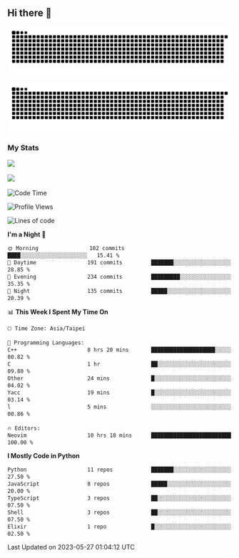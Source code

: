 ## Hi there 👋

<div align="center">

![GitHub Snake Light](https://raw.githubusercontent.com/CSY54/CSY54/snake/github-snake.svg#gh-light-mode-only)

![GitHub Snake dark](https://raw.githubusercontent.com/CSY54/CSY54/snake/github-snake-dark.svg#gh-dark-mode-only)

</div>

### My Stats

![](https://github-readme-stats.vercel.app/api?username=CSY54&theme=nord&show_icons=true)

![](https://github-readme-stats.vercel.app/api/top-langs/?username=CSY54&theme=nord&layout=compact&card_width=445)

<!--START_SECTION:waka-->
![Code Time](http://img.shields.io/badge/Code%20Time-1%2C681%20hrs%2022%20mins-blue)

![Profile Views](http://img.shields.io/badge/Profile%20Views-11-blue)

![Lines of code](https://img.shields.io/badge/From%20Hello%20World%20I%27ve%20Written-451.5%20thousand%20lines%20of%20code-blue)

**I'm a Night 🦉** 

```text
🌞 Morning                102 commits         ████░░░░░░░░░░░░░░░░░░░░░   15.41 % 
🌆 Daytime                191 commits         ███████░░░░░░░░░░░░░░░░░░   28.85 % 
🌃 Evening                234 commits         █████████░░░░░░░░░░░░░░░░   35.35 % 
🌙 Night                  135 commits         █████░░░░░░░░░░░░░░░░░░░░   20.39 % 
```


📊 **This Week I Spent My Time On** 

```text
🕑︎ Time Zone: Asia/Taipei

💬 Programming Languages: 
C++                      8 hrs 20 mins       ████████████████████░░░░░   80.82 % 
C                        1 hr                ██░░░░░░░░░░░░░░░░░░░░░░░   09.80 % 
Other                    24 mins             █░░░░░░░░░░░░░░░░░░░░░░░░   04.02 % 
Yacc                     19 mins             █░░░░░░░░░░░░░░░░░░░░░░░░   03.14 % 
l                        5 mins              ░░░░░░░░░░░░░░░░░░░░░░░░░   00.86 % 

🔥 Editors: 
Neovim                   10 hrs 18 mins      █████████████████████████   100.00 % 
```

**I Mostly Code in Python** 

```text
Python                   11 repos            ███████░░░░░░░░░░░░░░░░░░   27.50 % 
JavaScript               8 repos             █████░░░░░░░░░░░░░░░░░░░░   20.00 % 
TypeScript               3 repos             ██░░░░░░░░░░░░░░░░░░░░░░░   07.50 % 
Shell                    3 repos             ██░░░░░░░░░░░░░░░░░░░░░░░   07.50 % 
Elixir                   1 repo              █░░░░░░░░░░░░░░░░░░░░░░░░   02.50 % 
```




 Last Updated on 2023-05-27 01:04:12 UTC
<!--END_SECTION:waka-->

<!--
**CSY54/CSY54** is a ✨ _special_ ✨ repository because its `README.md` (this file) appears on your GitHub profile.

Here are some ideas to get you started:

- 🔭 I’m currently working on ...
- 🌱 I’m currently learning ...
- 👯 I’m looking to collaborate on ...
- 🤔 I’m looking for help with ...
- 💬 Ask me about ...
- 📫 How to reach me: ...
- 😄 Pronouns: ...
- ⚡ Fun fact: ...
-->
